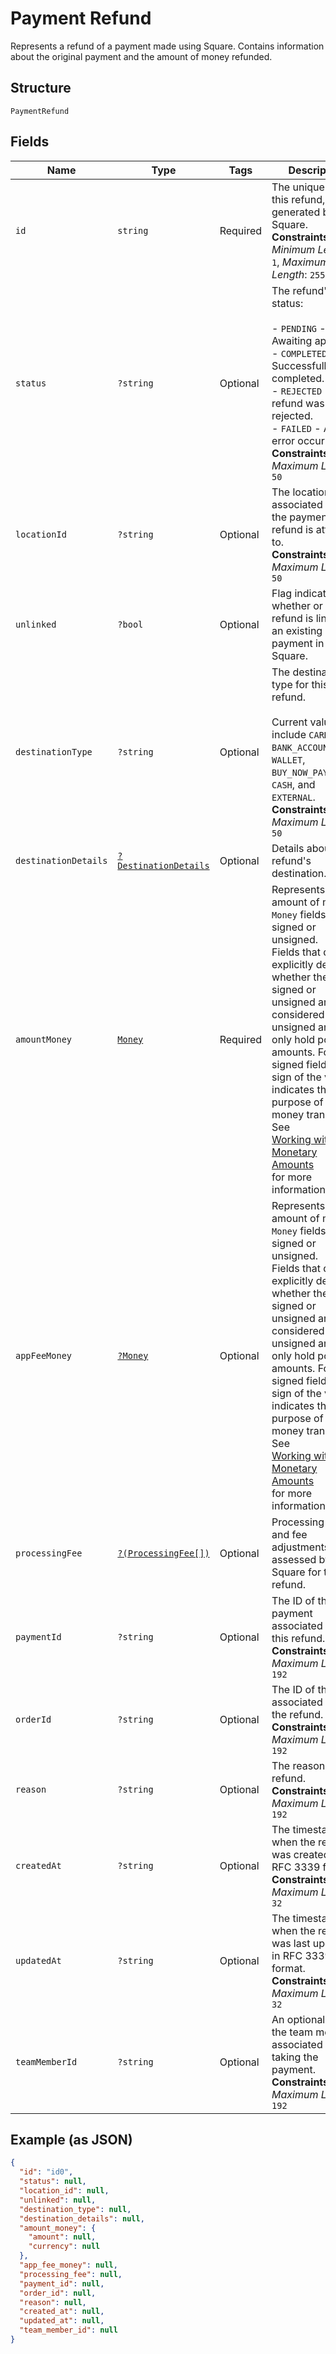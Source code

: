 
# Payment Refund

Represents a refund of a payment made using Square. Contains information about
the original payment and the amount of money refunded.

## Structure

`PaymentRefund`

## Fields

| Name | Type | Tags | Description | Getter | Setter |
|  --- | --- | --- | --- | --- | --- |
| `id` | `string` | Required | The unique ID for this refund, generated by Square.<br>**Constraints**: *Minimum Length*: `1`, *Maximum Length*: `255` | getId(): string | setId(string id): void |
| `status` | `?string` | Optional | The refund's status:<br><br>- `PENDING` - Awaiting approval.<br>- `COMPLETED` - Successfully completed.<br>- `REJECTED` - The refund was rejected.<br>- `FAILED` - An error occurred.<br>**Constraints**: *Maximum Length*: `50` | getStatus(): ?string | setStatus(?string status): void |
| `locationId` | `?string` | Optional | The location ID associated with the payment this refund is attached to.<br>**Constraints**: *Maximum Length*: `50` | getLocationId(): ?string | setLocationId(?string locationId): void |
| `unlinked` | `?bool` | Optional | Flag indicating whether or not the refund is linked to an existing payment in Square. | getUnlinked(): ?bool | setUnlinked(?bool unlinked): void |
| `destinationType` | `?string` | Optional | The destination type for this refund.<br><br>Current values include `CARD`, `BANK_ACCOUNT`, `WALLET`, `BUY_NOW_PAY_LATER`, `CASH`, and<br>`EXTERNAL`.<br>**Constraints**: *Maximum Length*: `50` | getDestinationType(): ?string | setDestinationType(?string destinationType): void |
| `destinationDetails` | [`?DestinationDetails`](../../doc/models/destination-details.md) | Optional | Details about a refund's destination. | getDestinationDetails(): ?DestinationDetails | setDestinationDetails(?DestinationDetails destinationDetails): void |
| `amountMoney` | [`Money`](../../doc/models/money.md) | Required | Represents an amount of money. `Money` fields can be signed or unsigned.<br>Fields that do not explicitly define whether they are signed or unsigned are<br>considered unsigned and can only hold positive amounts. For signed fields, the<br>sign of the value indicates the purpose of the money transfer. See<br>[Working with Monetary Amounts](https://developer.squareup.com/docs/build-basics/working-with-monetary-amounts)<br>for more information. | getAmountMoney(): Money | setAmountMoney(Money amountMoney): void |
| `appFeeMoney` | [`?Money`](../../doc/models/money.md) | Optional | Represents an amount of money. `Money` fields can be signed or unsigned.<br>Fields that do not explicitly define whether they are signed or unsigned are<br>considered unsigned and can only hold positive amounts. For signed fields, the<br>sign of the value indicates the purpose of the money transfer. See<br>[Working with Monetary Amounts](https://developer.squareup.com/docs/build-basics/working-with-monetary-amounts)<br>for more information. | getAppFeeMoney(): ?Money | setAppFeeMoney(?Money appFeeMoney): void |
| `processingFee` | [`?(ProcessingFee[])`](../../doc/models/processing-fee.md) | Optional | Processing fees and fee adjustments assessed by Square for this refund. | getProcessingFee(): ?array | setProcessingFee(?array processingFee): void |
| `paymentId` | `?string` | Optional | The ID of the payment associated with this refund.<br>**Constraints**: *Maximum Length*: `192` | getPaymentId(): ?string | setPaymentId(?string paymentId): void |
| `orderId` | `?string` | Optional | The ID of the order associated with the refund.<br>**Constraints**: *Maximum Length*: `192` | getOrderId(): ?string | setOrderId(?string orderId): void |
| `reason` | `?string` | Optional | The reason for the refund.<br>**Constraints**: *Maximum Length*: `192` | getReason(): ?string | setReason(?string reason): void |
| `createdAt` | `?string` | Optional | The timestamp of when the refund was created, in RFC 3339 format.<br>**Constraints**: *Maximum Length*: `32` | getCreatedAt(): ?string | setCreatedAt(?string createdAt): void |
| `updatedAt` | `?string` | Optional | The timestamp of when the refund was last updated, in RFC 3339 format.<br>**Constraints**: *Maximum Length*: `32` | getUpdatedAt(): ?string | setUpdatedAt(?string updatedAt): void |
| `teamMemberId` | `?string` | Optional | An optional ID of the team member associated with taking the payment.<br>**Constraints**: *Maximum Length*: `192` | getTeamMemberId(): ?string | setTeamMemberId(?string teamMemberId): void |

## Example (as JSON)

```json
{
  "id": "id0",
  "status": null,
  "location_id": null,
  "unlinked": null,
  "destination_type": null,
  "destination_details": null,
  "amount_money": {
    "amount": null,
    "currency": null
  },
  "app_fee_money": null,
  "processing_fee": null,
  "payment_id": null,
  "order_id": null,
  "reason": null,
  "created_at": null,
  "updated_at": null,
  "team_member_id": null
}
```

